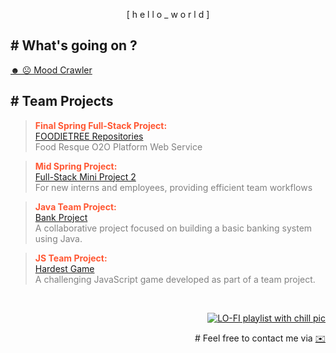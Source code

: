

<p align="center">
<a href="https://maybaba.github.io"style="text-decoration: none; color: inherit;">[ h e  l l  o _ w o   r l d ]</a>
</p>

## # What's going on ?
[☻ ☹︎ Mood Crawler](https://github.com/Maybaba/colour)
<!-- My Projects -->
## # Team Projects

> <strong style="color: #FF5733;">Final Spring Full-Stack Project:</strong><br>
> [FOODIETREE Repositories](https://github.com/orgs/FOODIETREE/repositories)<br>
> <span style="color: #808080;">Food Resque O2O Platform Web Service</span>

> <strong style="color: #FF5733;">Mid Spring Project:</strong><br>
> [Full-Stack Mini Project 2](https://github.com/full-stack-mini-project-2)<br>
> <span style="color: #808080;">For new interns and employees, providing efficient team workflows </span>

> <strong style="color: #FF5733;">Java Team Project:</strong><br>
> [Bank Project](https://github.com/BankProject7777777)<br>
> <span style="color: #808080;">A collaborative project focused on building a basic banking system using Java.</span>

> <strong style="color: #FF5733;">JS Team Project:</strong><br>
> [Hardest Game](https://github.com/js-HARDESTGAME)<br>
> <span style="color: #808080;">A challenging JavaScript game developed as part of a team project.</span>


<br>
<!-- lofi playlist -->
<p align="right">
  <a href="https://soundcloud.com/cima-relucir/sets/lofi?si=89c07dfd993745dd997104b3b207fd9c&utm_source=clipboard&utm_medium=text&utm_campaign=social_sharing">
    <img src="https://github.com/Maybaba/Maybaba/assets/161430857/214f5aa1-0d71-4b68-8a36-ceb65c662022" alt="LO-FI playlist with chill pic">
  </a>
</p>

<p align="right">
 # Feel free to contact me via <a href="mailto:sinyunjong@gmail.com">✉️</a>
</p>


<!--
**Maybaba/Maybaba** is a ✨ _special_ ✨ repository because its `README.md` (this file) appears on your GitHub profile.

Here are some ideas to get you started:
- 😄 Pronouns: ...
- ⚡ Fun fact: I loved
- 👯 I’m looking to collaborate on 
- 🤔 I’m looking for help with ...


-->

